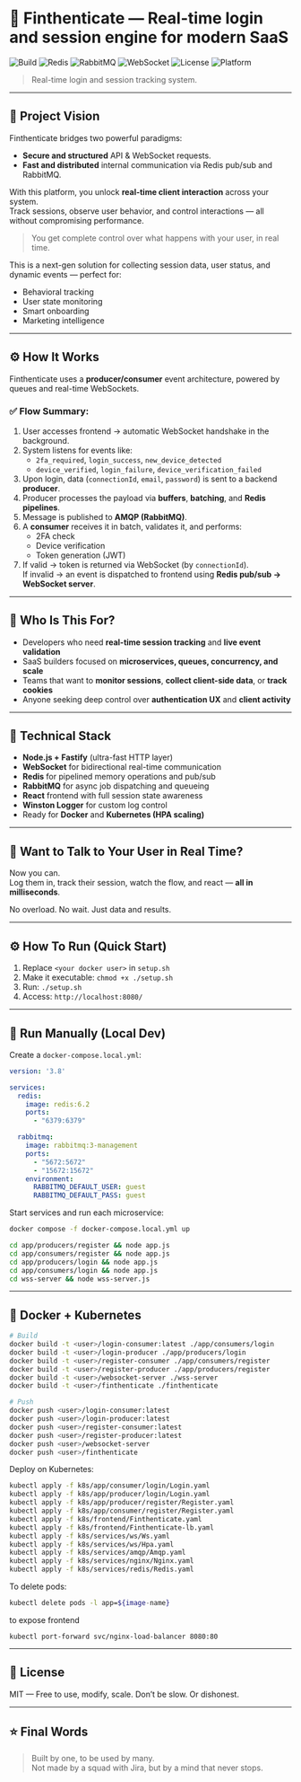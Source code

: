 # 🔐 Finthenticate — Real-time login and session engine for modern SaaS

![Build](https://img.shields.io/badge/build-passing-brightgreen)
![Redis](https://img.shields.io/badge/cache-redis-red)
![RabbitMQ](https://img.shields.io/badge/queue-rabbitmq-orange)
![WebSocket](https://img.shields.io/badge/websocket-enabled-blue)
![License](https://img.shields.io/badge/license-MIT-lightgrey)
![Platform](https://img.shields.io/badge/platform-nodejs-yellow)

>Real-time login and session tracking system.


---

## 🚀 Project Vision

Finthenticate bridges two powerful paradigms:  
- **Secure and structured** API & WebSocket requests.  
- **Fast and distributed** internal communication via Redis pub/sub and RabbitMQ.

With this platform, you unlock **real-time client interaction** across your system.  
Track sessions, observe user behavior, and control interactions — all without compromising performance.

> You get complete control over what happens with your user, in real time.

This is a next-gen solution for collecting session data, user status, and dynamic events — perfect for:
- Behavioral tracking
- User state monitoring
- Smart onboarding
- Marketing intelligence

---

## ⚙️ How It Works

Finthenticate uses a **producer/consumer** event architecture, powered by queues and real-time WebSockets.

### ✅ Flow Summary:
1. User accesses frontend → automatic WebSocket handshake in the background.
2. System listens for events like:
   - `2fa_required`, `login_success`, `new_device_detected`
   - `device_verified`, `login_failure`, `device_verification_failed`
3. Upon login, data (`connectionId`, `email`, `password`) is sent to a backend **producer**.
4. Producer processes the payload via **buffers**, **batching**, and **Redis pipelines**.
5. Message is published to **AMQP (RabbitMQ)**.
6. A **consumer** receives it in batch, validates it, and performs:
   - 2FA check
   - Device verification
   - Token generation (JWT)
7. If valid → token is returned via WebSocket (by `connectionId`).  
   If invalid → an event is dispatched to frontend using **Redis pub/sub → WebSocket server**.

---

## 🎯 Who Is This For?

- Developers who need **real-time session tracking** and **live event validation**
- SaaS builders focused on **microservices, queues, concurrency, and scale**
- Teams that want to **monitor sessions**, **collect client-side data**, or **track cookies**
- Anyone seeking deep control over **authentication UX** and **client activity**

---

## 🧠 Technical Stack

- **Node.js + Fastify** (ultra-fast HTTP layer)
- **WebSocket** for bidirectional real-time communication
- **Redis** for pipelined memory operations and pub/sub
- **RabbitMQ** for async job dispatching and queueing
- **React** frontend with full session state awareness
- **Winston Logger** for custom log control
- Ready for **Docker** and **Kubernetes (HPA scaling)**

---

## 💬 Want to Talk to Your User in Real Time?

Now you can.  
Log them in, track their session, watch the flow, and react — **all in milliseconds**.

No overload. No wait. Just data and results.

---

## ⚙️ How To Run (Quick Start)

1. Replace `<your docker user>` in `setup.sh`
2. Make it executable: `chmod +x ./setup.sh`
3. Run: `./setup.sh`
4. Access: `http://localhost:8080/`

---

## 🧪 Run Manually (Local Dev)

Create a `docker-compose.local.yml`:

```yaml
version: '3.8'

services:
  redis:
    image: redis:6.2
    ports:
      - "6379:6379"

  rabbitmq:
    image: rabbitmq:3-management
    ports:
      - "5672:5672"
      - "15672:15672"
    environment:
      RABBITMQ_DEFAULT_USER: guest
      RABBITMQ_DEFAULT_PASS: guest
```

Start services and run each microservice:

```bash
docker compose -f docker-compose.local.yml up

cd app/producers/register && node app.js
cd app/consumers/register && node app.js
cd app/producers/login && node app.js
cd app/consumers/login && node app.js
cd wss-server && node wss-server.js
```

---

## 🐳 Docker + Kubernetes

```bash
# Build
docker build -t <user>/login-consumer:latest ./app/consumers/login
docker build -t <user>/login-producer ./app/producers/login
docker build -t <user>/register-consumer ./app/consumers/register
docker build -t <user>/register-producer ./app/producers/register
docker build -t <user>/websocket-server ./wss-server
docker build -t <user>/finthenticate ./finthenticate

# Push
docker push <user>/login-consumer:latest
docker push <user>/login-producer:latest
docker push <user>/register-consumer:latest
docker push <user>/register-producer:latest
docker push <user>/websocket-server
docker push <user>/finthenticate
```

Deploy on Kubernetes:

```bash
kubectl apply -f k8s/app/consumer/login/Login.yaml
kubectl apply -f k8s/app/producer/login/Login.yaml
kubectl apply -f k8s/app/producer/register/Register.yaml
kubectl apply -f k8s/app/consumer/register/Register.yaml
kubectl apply -f k8s/frontend/Finthenticate.yaml
kubectl apply -f k8s/frontend/Finthenticate-lb.yaml
kubectl apply -f k8s/services/ws/Ws.yaml
kubectl apply -f k8s/services/ws/Hpa.yaml
kubectl apply -f k8s/services/amqp/Amqp.yaml
kubectl apply -f k8s/services/nginx/Nginx.yaml
kubectl apply -f k8s/services/redis/Redis.yaml
```

To delete pods:
```bash
kubectl delete pods -l app=${image-name}
```
to expose frontend 
```
kubectl port-forward svc/nginx-load-balancer 8080:80
``` 
---

## 📜 License

MIT — Free to use, modify, scale. Don’t be slow. Or dishonest.

---

## ⭐ Final Words

> Built by one, to be used by many.  
> Not made by a squad with Jira, but by a mind that never stops.
